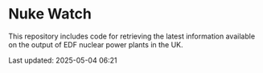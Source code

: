 # Nuke Watch

This repository includes code for retrieving the latest information available on the output of EDF nuclear power plants in the UK.

Last updated: 2025-05-04 06:21